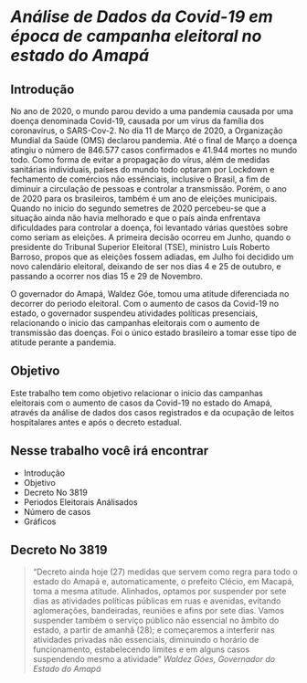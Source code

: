 
# _Análise de Dados da Covid-19 em época de campanha eleitoral no estado do Amapá_

## Introdução

No ano de 2020, o mundo parou devido a uma pandemia causada por uma doença denominada Covid-19, causada por um vírus da família dos coronavírus, o SARS-Cov-2. 
No dia 11 de Março de 2020, a Organização Mundial da Saúde (OMS) declarou pandemia. Até o final de Março a doença atingiu o número de 846.577 casos confirmados e 41.944 mortes no mundo todo.
Como forma de evitar a propagação do vírus, além de medidas sanitárias individuais, países do mundo todo optaram por Lockdown e fechamento de comércios não essênciais, inclusive o Brasil, a fim de diminuir a circulação de pessoas e controlar a transmissão.
Porém, o ano de 2020 para os brasileiros, também é um ano de eleições municipais. Quando no inicio do segundo semetres de 2020 percebeu-se que a situação ainda não havia melhorado e que o país ainda enfrentava dificuldades para controlar a doença, foi levantado várias questões sobre como seriam as eleições.
A primeira decisão ocorreu em Junho, quando o presidente do Tribunal Superior Eleitoral (TSE), ministro Luís Roberto Barroso, propos que as eleições fossem adiadas, em Julho foi decidido um novo calendário eleitoral, deixando de ser nos dias 4 e 25 de outubro, e passando a ocorrer nos dias 15 e 29 de Novembro.

O governador do Amapá, Waldez Góe, tomou uma atitude diferenciada no decorrer do periodo eleitoral. Com o aumento de casos da Covid-19 no estado, o governador suspendeu atividades políticas presenciais, relacionando o inicio das campanhas eleitorais com o aumento de transmissão das doenças. Foi o único estado brasileiro a tomar esse tipo de atitude perante a pandemia.


## Objetivo

Este trabalho tem como objetivo relacionar o inicio das campanhas eleitorais com o aumento de casos da Covid-19 no estado do Amapá, através da análise de dados dos casos registrados e da ocupação de leitos hospitalares antes e após o decreto estadual.

## Nesse trabalho você irá encontrar

- Introdução
- Objetivo
- Decreto No 3819
- Periodos Eleitorais Análisados
- Número de casos
- Gráficos


## Decreto No 3819

> “Decreto ainda hoje (27) medidas que servem como regra para todo o estado do Amapá e, automaticamente, o prefeito Clécio, em Macapá, toma a mesma atitude. Alinhados, optamos por suspender por sete dias as atividades políticas públicas em ruas e avenidas, evitando aglomerações, bandeiradas, reuniões e afins por sete dias. Vamos suspender também o serviço público não essencial no âmbito do estado, a partir de amanhã (28); e começaremos a interferir nas atividades privadas não essenciais, diminuindo o horário de funcionamento, estabelecendo limites e em alguns casos suspendendo mesmo a atividade”
*_Waldez Góes, Governador do Estado do Amapá_*

